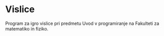 # Vislice

Program za igro vislice pri predmetu Uvod v programiranje na Fakulteti za matematiko in fiziko.
